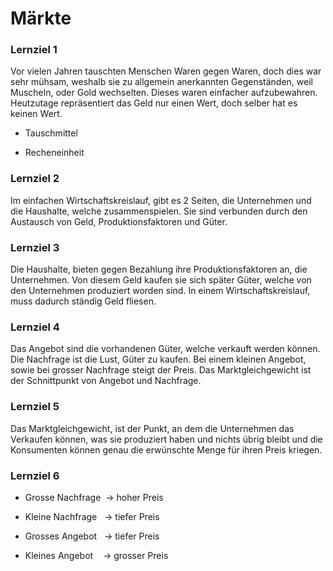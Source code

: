
# Märkte

### Lernziel 1

Vor vielen Jahren tauschten Menschen Waren gegen Waren, doch dies war sehr mühsam, weshalb sie zu allgemein anerkannten Gegenständen, weil Muscheln, oder Gold wechselten. Dieses waren einfacher aufzubewahren. Heutzutage repräsentiert das Geld nur einen Wert, doch selber hat es keinen Wert. 

- Tauschmittel

- Recheneinheit

### Lernziel 2

Im einfachen Wirtschaftskreislauf, gibt es 2 Seiten, die Unternehmen und die Haushalte, welche zusammenspielen. Sie sind verbunden durch den Austausch von Geld, Produktionsfaktoren und Güter. 

### Lernziel 3

Die Haushalte, bieten gegen Bezahlung ihre Produktionsfaktoren an, die Unternehmen. Von diesem Geld kaufen sie sich später Güter, welche von den Unternehmen produziert worden sind. In einem Wirtschaftskreislauf, muss dadurch ständig Geld fliesen. 

### Lernziel 4

Das Angebot sind die vorhandenen Güter, welche verkauft werden können. Die Nachfrage ist die Lust, Güter zu kaufen. Bei einem kleinen Angebot, sowie bei grosser Nachfrage steigt der Preis. Das Marktgleichgewicht ist der Schnittpunkt von Angebot und Nachfrage. 

### Lernziel 5

Das Marktgleichgewicht, ist der Punkt, an dem die Unternehmen das Verkaufen können, was sie produziert haben und nichts übrig bleibt und die Konsumenten können genau die erwünschte Menge für ihren Preis kriegen.

### Lernziel 6

- Grosse Nachfrage &nbsp;→ hoher Preis

- Kleine Nachfrage &nbsp;  → tiefer Preis

- Grosses Angebot &nbsp;  → tiefer Preis

- Kleines Angebot  &nbsp; &nbsp;→ grosser Preis

